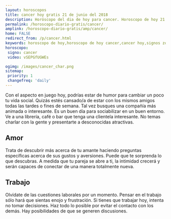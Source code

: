 ```yaml
---
layout: horoscopos
title: cancer hoy gratis 21 de junio del 2018 
description: Horóscopo del dia de hoy para cancer. Horoscopo de hoy 21 de junio del 2018. Las predicciones de amor, trabajo, vida personal gratis.
permalink: /horoscopo-diario-gratis/cancer/
amplink: /horoscopo-diario-gratis/amp/cancer/
home: FALSE
redirect_from: /p/cancer.html
keywords: horoscopo de hoy,horoscopo de hoy cancer,cancer hoy,signos zodiacales,horóscopo de hoy,horoscopos de hoy,horoscopo cancer hoy,horoscopo de cancer de hoy,horóscopo de hoy cancer,horoscopos,horoscopo del dia de hoy,cancer de hoy,los horoscopos de hoy,cancer de hoy,cancer Diciembre 2018,el horóscopo de hoy cancer,horóscopo del día,horoscopo y tarot cancer,predicciones zodiacales 2018,cancer hoy amor,signos zodiacales 2018el horoscopo de hoy
horoscopo:
 signo: cancer
 video: vSEPGfUGWEs

ogimg: /images/cancer_char.png
sitemap:
 priority: 1
 changefreq: 'daily'
---
```



Con el aspecto en juego hoy, podrías estar de humor para cambiar un poco tu vida social. Quizás estés cansado/a de estar con los mismos amigos todas las tardes o fines de semana. Tal vez busques una compañía más animada o interesante. Es un buen día para sociabilizar en un buen entorno. Ve a una librería, café o bar que tenga una clientela interesante. No temas charlar con la gente y presentarte a desconocidas atractivas.

## Amor

Trata de descubrir más acerca de tu amante haciendo preguntas específicas acerca de sus gustos y aversiones. Puede que te sorprenda lo que descubras. A medida que tu pareja se abre a ti, la intimidad crecerá y serán capaces de conectar de una manera totalmente nueva.

## Trabajo

Olvídate de las cuestiones laborales por un momento. Pensar en el trabajo sólo hará que sientas enojo y frustración. Si tienes que trabajar hoy, intenta no tomar decisiones. Haz todo lo posible por evitar el contacto con los demás. Hay posibilidades de que se generen discusiones.